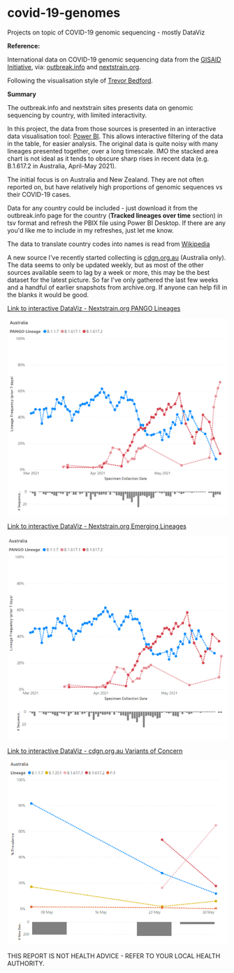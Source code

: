 # covid-19-genomes
Projects on topic of COVID-19 genomic sequencing - mostly DataViz

**Reference:**

International data on COVID-19 genomic sequencing data from the [GISAID Initiative](https://www.gisaid.org), via: [outbreak.info](https://outbreak.info/location-reports?loc=AUS&selected=S%3AE484K&selected=B.1.1.7&selected=B.1.351&selected=B.1.617.2&selected=P.1&selected=B.1.427&selected=B.1.429&selected=B.1.526&selected=B.1.526.1&selected=B.1.526.2&selected=B.1.617&selected=B.1.617.1&selected=B.1.617.3&selected=P.2) and [nextstrain.org](https://nextstrain.org/ncov/global).

Following the visualisation style of [Trevor Bedford](https://twitter.com/trvrb/status/1392132870064381956?s=20).

**Summary**

The outbreak.info and nextstrain sites presents data on genomic sequencing by country, with limited interactivity.

In this project, the data from those sources is presented in an interactive data visualisation tool: [Power BI](https://powerbi.microsoft.com). This allows interactive filtering of the data in the table, for easier analysis.  The original data is quite noisy with many lineages presented together, over a long timescale. IMO the stacked area chart is not  ideal as it tends to obscure sharp rises in recent data (e.g. B.1.617.2 in Australia, April-May 2021).

The initial focus is on Australia and New Zealand. They are not often reported on, but have relatively high proportions of genomic sequences vs their COVID-19 cases.

Data for any country could be included - just download it from the outbreak.info page for the country (**Tracked lineages over time** section) in tsv format and refresh the PBIX file using Power BI Desktop. If there are any you'd like me to include in my refreshes, just let me know.

The data to translate country codes into names is read from [Wikipedia](https://en.wikipedia.org/wiki/List_of_ISO_3166_country_codes)

A new source I've recently started collecting is [cdgn.org.au](https://www.cdgn.org.au/variants-of-concern) (Australia only). The data seems to only be updated weekly, but as most of the other sources available seem to lag by a week or more, this may be the best dataset for the latest picture. So far I've only gathered the last few weeks and a handful of earlier snapshots from archive.org. If anyone can help fill in the blanks it would be good.


[Link to interactive DataViz - Nextstrain.org PANGO Lineages](https://app.powerbi.com/view?r=eyJrIjoiODVkYTI5ZjItMzgyZi00MWQwLWJmM2MtMTg2OGU0ZGIzZDkwIiwidCI6ImRjMWYwNGY1LWMxZTUtNDQyOS1hODEyLTU3OTNiZTQ1YmY5ZCIsImMiOjEwfQ%3D%3D)

[![Click to view and interact with the report](https://github.com/Mike-Honey/covid-19-genomes/raw/main/Coronavirus%20-%20Genomic%20epidemiology%20-%20nextstrain%20AUS.png)](https://app.powerbi.com/view?r=eyJrIjoiODVkYTI5ZjItMzgyZi00MWQwLWJmM2MtMTg2OGU0ZGIzZDkwIiwidCI6ImRjMWYwNGY1LWMxZTUtNDQyOS1hODEyLTU3OTNiZTQ1YmY5ZCIsImMiOjEwfQ%3D%3D)

[Link to interactive DataViz - Nextstrain.org Emerging Lineages](https://app.powerbi.com/view?r=eyJrIjoiODVkYTI5ZjItMzgyZi00MWQwLWJmM2MtMTg2OGU0ZGIzZDkwIiwidCI6ImRjMWYwNGY1LWMxZTUtNDQyOS1hODEyLTU3OTNiZTQ1YmY5ZCIsImMiOjEwfQ%3D%3D&pageName=ReportSection693439c30c9bebd59531)

[![Click to view and interact with the report](https://github.com/Mike-Honey/covid-19-genomes/raw/main/Coronavirus%20-%20Genomic%20epidemiology%20-%20nextstrain%20emerging%20AUS.png)](https://app.powerbi.com/view?r=eyJrIjoiODVkYTI5ZjItMzgyZi00MWQwLWJmM2MtMTg2OGU0ZGIzZDkwIiwidCI6ImRjMWYwNGY1LWMxZTUtNDQyOS1hODEyLTU3OTNiZTQ1YmY5ZCIsImMiOjEwfQ%3D%3D&pageName=ReportSection693439c30c9bebd59531)

[Link to interactive DataViz - cdgn.org.au Variants of Concern](https://app.powerbi.com/view?r=eyJrIjoiODVkYTI5ZjItMzgyZi00MWQwLWJmM2MtMTg2OGU0ZGIzZDkwIiwidCI6ImRjMWYwNGY1LWMxZTUtNDQyOS1hODEyLTU3OTNiZTQ1YmY5ZCIsImMiOjEwfQ%3D%3D&pageName=ReportSection057102130a8cc001a462)

[![Click to view and interact with the report](https://github.com/Mike-Honey/covid-19-genomes/raw/main/Coronavirus%20-%20Genomic%20epidemiology%20-%20cdgn%20AUS.png)](https://app.powerbi.com/view?r=eyJrIjoiODVkYTI5ZjItMzgyZi00MWQwLWJmM2MtMTg2OGU0ZGIzZDkwIiwidCI6ImRjMWYwNGY1LWMxZTUtNDQyOS1hODEyLTU3OTNiZTQ1YmY5ZCIsImMiOjEwfQ%3D%3D&pageName=ReportSection057102130a8cc001a462)


THIS REPORT IS NOT HEALTH ADVICE - REFER TO YOUR LOCAL HEALTH AUTHORITY.

